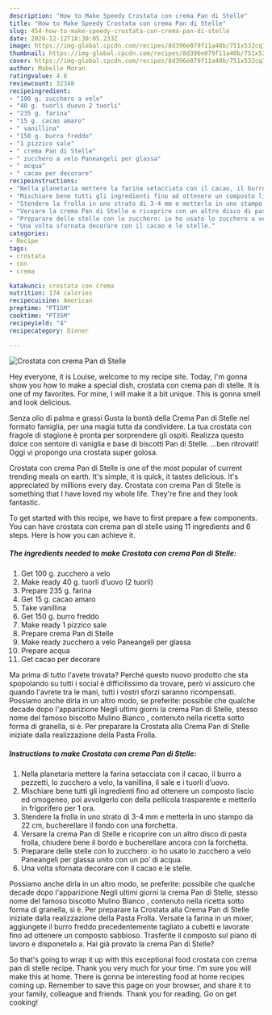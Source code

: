 ```yaml
---
description: "How to Make Speedy Crostata con crema Pan di Stelle"
title: "How to Make Speedy Crostata con crema Pan di Stelle"
slug: 454-how-to-make-speedy-crostata-con-crema-pan-di-stelle
date: 2020-12-12T18:30:05.233Z
image: https://img-global.cpcdn.com/recipes/8d396e079f11a40b/751x532cq70/crostata-con-crema-pan-di-stelle-recipe-main-photo.jpg
thumbnail: https://img-global.cpcdn.com/recipes/8d396e079f11a40b/751x532cq70/crostata-con-crema-pan-di-stelle-recipe-main-photo.jpg
cover: https://img-global.cpcdn.com/recipes/8d396e079f11a40b/751x532cq70/crostata-con-crema-pan-di-stelle-recipe-main-photo.jpg
author: Mabelle Moran
ratingvalue: 4.8
reviewcount: 32348
recipeingredient:
- "100 g. zucchero a velo"
- "40 g. tuorli duovo 2 tuorli"
- "235 g. farina"
- "15 g. cacao amaro"
- " vanillina"
- "150 g. burro freddo"
- "1 pizzico sale"
- " crema Pan di Stelle"
- " zucchero a velo Paneangeli per glassa"
- " acqua"
- " cacao per decorare"
recipeinstructions:
- "Nella planetaria mettere la farina setacciata con il cacao, il burro a pezzetti, lo zucchero a velo, la vanillina, il sale e i tuorli d’uovo."
- "Mischiare bene tutti gli ingredienti fino ad ottenere un composto liscio ed omogeneo, poi avvolgerlo con della pellicola trasparente e metterlo in frigorifero per 1 ora."
- "Stendere la frolla in uno strato di 3-4 mm e metterla in uno stampo da 22 cm, bucherellare il fondo con una forchetta."
- "Versare la crema Pan di Stelle e ricoprire con un altro disco di pasta frolla, chiudere bene il bordo e bucherellare ancora con la forchetta."
- "Preparare delle stelle con lo zucchero: io ho usato lo zucchero a velo Paneangeli per glassa unito con un po’ di acqua."
- "Una volta sfornata decorare con il cacao e le stelle."
categories:
- Recipe
tags:
- crostata
- con
- crema

katakunci: crostata con crema 
nutrition: 174 calories
recipecuisine: American
preptime: "PT15M"
cooktime: "PT35M"
recipeyield: "4"
recipecategory: Dinner

---
```



![Crostata con crema Pan di Stelle](https://img-global.cpcdn.com/recipes/8d396e079f11a40b/751x532cq70/crostata-con-crema-pan-di-stelle-recipe-main-photo.jpg)

Hey everyone, it is Louise, welcome to my recipe site. Today, I'm gonna show you how to make a special dish, crostata con crema pan di stelle. It is one of my favorites. For mine, I will make it a bit unique. This is gonna smell and look delicious.

Senza olio di palma e grassi Gusta la bontà della Crema Pan di Stelle nel formato famiglia, per una magia tutta da condividere. La tua crostata con fragole di stagione è pronta per sorprendere gli ospiti. Realizza questo dolce con sentore di vaniglia e base di biscotti Pan di Stelle. …ben ritrovati! Oggi vi propongo una crostata super golosa.

Crostata con crema Pan di Stelle is one of the most popular of current trending meals on earth. It's simple, it is quick, it tastes delicious. It's appreciated by millions every day. Crostata con crema Pan di Stelle is something that I have loved my whole life. They're fine and they look fantastic.


To get started with this recipe, we have to first prepare a few components. You can have crostata con crema pan di stelle using 11 ingredients and 6 steps. Here is how you can achieve it.

<!--inarticleads1-->

##### The ingredients needed to make Crostata con crema Pan di Stelle:

1. Get 100 g. zucchero a velo
1. Make ready 40 g. tuorli d’uovo (2 tuorli)
1. Prepare 235 g. farina
1. Get 15 g. cacao amaro
1. Take  vanillina
1. Get 150 g. burro freddo
1. Make ready 1 pizzico sale
1. Prepare  crema Pan di Stelle
1. Make ready  zucchero a velo Paneangeli per glassa
1. Prepare  acqua
1. Get  cacao per decorare


Ma prima di tutto l&#39;avete trovata? Perché questo nuovo prodotto che sta spopolando su tutti i social è difficilissimo da trovare, però vi assicuro che quando l&#39;avrete tra le mani, tutti i vostri sforzi saranno ricompensati. Possiamo anche dirla in un altro modo, se preferite: possibile che qualche decade dopo l&#39;apparizione Negli ultimi giorni la crema Pan di Stelle, stesso nome del famoso biscotto Mulino Bianco , contenuto nella ricetta sotto forma di granella, si è. Per preparare la Crostata alla Crema Pan di Stelle iniziate dalla realizzazione della Pasta Frolla. 

<!--inarticleads2-->

##### Instructions to make Crostata con crema Pan di Stelle:

1. Nella planetaria mettere la farina setacciata con il cacao, il burro a pezzetti, lo zucchero a velo, la vanillina, il sale e i tuorli d’uovo.
1. Mischiare bene tutti gli ingredienti fino ad ottenere un composto liscio ed omogeneo, poi avvolgerlo con della pellicola trasparente e metterlo in frigorifero per 1 ora.
1. Stendere la frolla in uno strato di 3-4 mm e metterla in uno stampo da 22 cm, bucherellare il fondo con una forchetta.
1. Versare la crema Pan di Stelle e ricoprire con un altro disco di pasta frolla, chiudere bene il bordo e bucherellare ancora con la forchetta.
1. Preparare delle stelle con lo zucchero: io ho usato lo zucchero a velo Paneangeli per glassa unito con un po’ di acqua.
1. Una volta sfornata decorare con il cacao e le stelle.


Possiamo anche dirla in un altro modo, se preferite: possibile che qualche decade dopo l&#39;apparizione Negli ultimi giorni la crema Pan di Stelle, stesso nome del famoso biscotto Mulino Bianco , contenuto nella ricetta sotto forma di granella, si è. Per preparare la Crostata alla Crema Pan di Stelle iniziate dalla realizzazione della Pasta Frolla. Versate la farina in un mixer, aggiungete il burro freddo precedentemente tagliato a cubetti e lavorate fino ad ottenere un composto sabbioso. Trasferite il composto sul piano di lavoro e disponetelo a. Hai già provato la crema Pan di Stelle? 

So that's going to wrap it up with this exceptional food crostata con crema pan di stelle recipe. Thank you very much for your time. I'm sure you will make this at home. There is gonna be interesting food at home recipes coming up. Remember to save this page on your browser, and share it to your family, colleague and friends. Thank you for reading. Go on get cooking!
